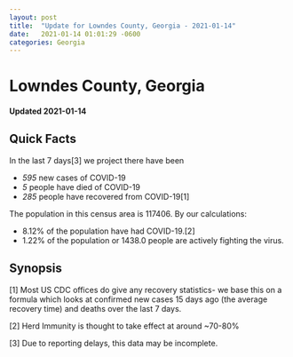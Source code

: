 ```yaml
---
layout: post
title:  "Update for Lowndes County, Georgia - 2021-01-14"
date:   2021-01-14 01:01:29 -0600
categories: Georgia
---
```


# Lowndes County, Georgia
#### Updated 2021-01-14

## Quick Facts

In the last 7 days[3] we project there have been
- *595* new cases of COVID-19
- *5* people have died of COVID-19
- *285* people have recovered from COVID-19[1]

The population in this census area is 117406. By our calculations:
- 8.12% of the population have had COVID-19.[2]
- 1.22% of the population or 1438.0 people are actively fighting the virus.

## Synopsis




[1] Most US CDC offices do give any recovery statistics- we base this on a formula which looks at confirmed new cases
15 days ago (the average recovery time) and deaths over the last 7 days.

[2] Herd Immunity is thought to take effect at around ~70-80%

[3] Due to reporting delays, this data may be incomplete.
 
    